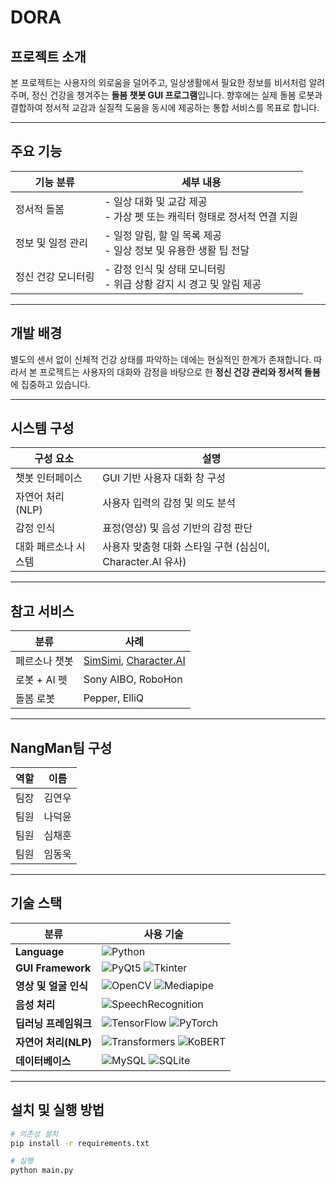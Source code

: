 # DORA

## 프로젝트 소개
본 프로젝트는 사용자의 외로움을 덜어주고, 일상생활에서 필요한 정보를 비서처럼 알려주며, 정신 건강을 챙겨주는 **돌봄 챗봇 GUI 프로그램**입니다. 향후에는 실제 돌봄 로봇과 결합하여 정서적 교감과 실질적 도움을 동시에 제공하는 통합 서비스를 목표로 합니다.

---

## 주요 기능

| 기능 분류         | 세부 내용 |
|------------------|-----------|
| 정서적 돌봄       | - 일상 대화 및 교감 제공<br>- 가상 펫 또는 캐릭터 형태로 정서적 연결 지원 |
| 정보 및 일정 관리 | - 일정 알림, 할 일 목록 제공<br>- 일상 정보 및 유용한 생활 팁 전달 |
| 정신 건강 모니터링 | - 감정 인식 및 상태 모니터링<br>- 위급 상황 감지 시 경고 및 알림 제공 |

---

## 개발 배경
별도의 센서 없이 신체적 건강 상태를 파악하는 데에는 현실적인 한계가 존재합니다. 따라서 본 프로젝트는 사용자의 대화와 감정을 바탕으로 한 **정신 건강 관리와 정서적 돌봄**에 집중하고 있습니다.

---

## 시스템 구성

| 구성 요소           | 설명 |
|--------------------|------|
| 챗봇 인터페이스     | GUI 기반 사용자 대화 창 구성 |
| 자연어 처리 (NLP)   | 사용자 입력의 감정 및 의도 분석 |
| 감정 인식           | 표정(영상) 및 음성 기반의 감정 판단 |
| 대화 페르소나 시스템 | 사용자 맞춤형 대화 스타일 구현 (심심이, Character.AI 유사) |

---

## 참고 서비스

| 분류         | 사례 |
|--------------|------|
| 페르소나 챗봇 | [SimSimi](https://simsimi.com), [Character.AI](https://beta.character.ai/) |
| 로봇 + AI 펫  | Sony AIBO, RoboHon |
| 돌봄 로봇     | Pepper, ElliQ |

---

## **NangMan**팀 구성

| 역할   | 이름       |
|--------|------------|
| 팀장   | 김연우     |
| 팀원   | 나덕윤     |
| 팀원   | 심채훈     |
| 팀원   | 임동욱     |

---

## 기술 스택

| 분류 | 사용 기술 |
|------|-----------|
| **Language** | ![Python](https://img.shields.io/badge/Python-3.10-blue?logo=python&logoColor=white) |
| **GUI Framework** | ![PyQt5](https://img.shields.io/badge/PyQt5-GUI%20Framework-green?logo=qt&logoColor=white) ![Tkinter](https://img.shields.io/badge/Tkinter-GUI%20Framework-lightgrey) |
| **영상 및 얼굴 인식** | ![OpenCV](https://img.shields.io/badge/OpenCV-Video%20Processing-orange?logo=opencv&logoColor=white) ![Mediapipe](https://img.shields.io/badge/Mediapipe-Face%20Landmarks-red) |
| **음성 처리** | ![SpeechRecognition](https://img.shields.io/badge/SpeechRecognition-Audio-yellow) |
| **딥러닝 프레임워크** | ![TensorFlow](https://img.shields.io/badge/TensorFlow-ML-orange?logo=tensorflow) ![PyTorch](https://img.shields.io/badge/PyTorch-DeepLearning-red?logo=pytorch) |
| **자연어 처리(NLP)** | ![Transformers](https://img.shields.io/badge/Transformers-HuggingFace-yellow?logo=huggingface) ![KoBERT](https://img.shields.io/badge/KoBERT-Korean%20NLP-blue) |
| **데이터베이스** | ![MySQL](https://img.shields.io/badge/MySQL-Database-blue?logo=mysql) ![SQLite](https://img.shields.io/badge/SQLite-LightweightDB-lightblue?logo=sqlite) |

---

## 설치 및 실행 방법

```bash
# 의존성 설치
pip install -r requirements.txt

# 실행
python main.py
